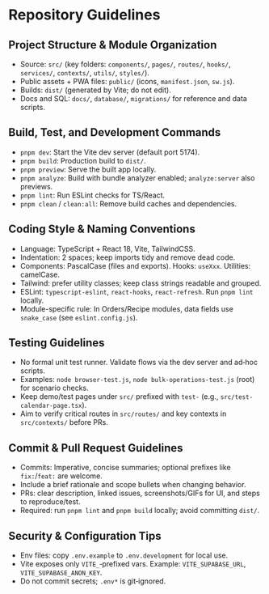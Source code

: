 # Repository Guidelines

## Project Structure & Module Organization
- Source: `src/` (key folders: `components/`, `pages/`, `routes/`, `hooks/`, `services/`, `contexts/`, `utils/`, `styles/`).
- Public assets + PWA files: `public/` (icons, `manifest.json`, `sw.js`).
- Builds: `dist/` (generated by Vite; do not edit).
- Docs and SQL: `docs/`, `database/`, `migrations/` for reference and data scripts.

## Build, Test, and Development Commands
- `pnpm dev`: Start the Vite dev server (default port 5174).
- `pnpm build`: Production build to `dist/`.
- `pnpm preview`: Serve the built app locally.
- `pnpm analyze`: Build with bundle analyzer enabled; `analyze:server` also previews.
- `pnpm lint`: Run ESLint checks for TS/React.
- `pnpm clean` / `clean:all`: Remove build caches and dependencies.

## Coding Style & Naming Conventions
- Language: TypeScript + React 18, Vite, TailwindCSS.
- Indentation: 2 spaces; keep imports tidy and remove dead code.
- Components: PascalCase (files and exports). Hooks: `useXxx`. Utilities: camelCase.
- Tailwind: prefer utility classes; keep class strings readable and grouped.
- ESLint: `typescript-eslint`, `react-hooks`, `react-refresh`. Run `pnpm lint` locally.
- Module-specific rule: In Orders/Recipe modules, data fields use `snake_case` (see `eslint.config.js`).

## Testing Guidelines
- No formal unit test runner. Validate flows via the dev server and ad‑hoc scripts.
- Examples: `node browser-test.js`, `node bulk-operations-test.js` (root) for scenario checks.
- Keep demo/test pages under `src/` prefixed with `test-` (e.g., `src/test-calendar-page.tsx`).
- Aim to verify critical routes in `src/routes/` and key contexts in `src/contexts/` before PRs.

## Commit & Pull Request Guidelines
- Commits: Imperative, concise summaries; optional prefixes like `fix:`/`feat:` are welcome.
- Include a brief rationale and scope bullets when changing behavior.
- PRs: clear description, linked issues, screenshots/GIFs for UI, and steps to reproduce/test.
- Required: run `pnpm lint` and `pnpm build` locally; avoid committing `dist/`.

## Security & Configuration Tips
- Env files: copy `.env.example` to `.env.development` for local use.
- Vite exposes only `VITE_`‑prefixed vars. Example: `VITE_SUPABASE_URL`, `VITE_SUPABASE_ANON_KEY`.
- Do not commit secrets; `.env*` is git‑ignored.
